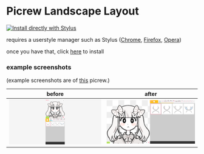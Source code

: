 # Picrew Landscape Layout

[![Install directly with Stylus](https://img.shields.io/badge/Install%20directly%20with-Stylus-00adad.svg)](https://raw.githubusercontent.com/adrianmgg/picrew_landscape_layout/master/picrew_landscape_layout.user.css)

requires a userstyle manager such as Stylus ([Chrome](https://chrome.google.com/webstore/detail/stylus/clngdbkpkpeebahjckkjfobafhncgmne), [Firefox](https://addons.mozilla.org/en-US/firefox/addon/styl-us/), [Opera](https://addons.opera.com/en-gb/extensions/details/stylus/))

once you have that, click [here](https://raw.githubusercontent.com/adrianmgg/picrew_landscape_layout/master/picrew_landscape_layout.user.css) to install

### example screenshots

(example screenshots are of [this](https://picrew.me/image_maker/100365) picrew.)

before | after
-|-
![before](https://github.com/adrianmgg/picrew_landscape_layout/raw/main/picrew.me_image_maker_100365.png)|![after](https://raw.githubusercontent.com/adrianmgg/picrew_landscape_layout/main/picrew.me_image_maker_100365%20(4).png)
